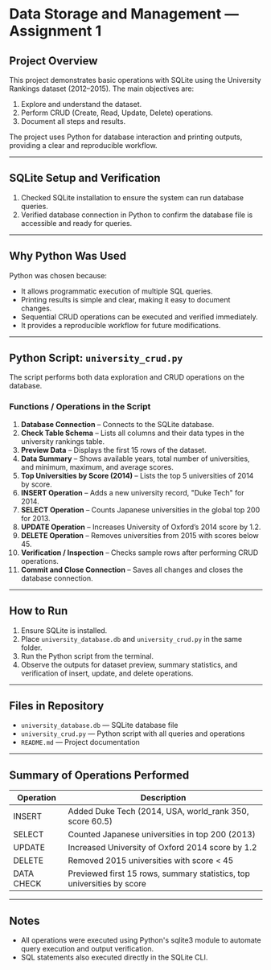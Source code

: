 # Data Storage and Management — Assignment 1

## Project Overview

This project demonstrates basic operations with SQLite using the University Rankings dataset (2012–2015). The main objectives are:

1. Explore and understand the dataset.  
2. Perform CRUD (Create, Read, Update, Delete) operations.  
3. Document all steps and results.  

The project uses Python for database interaction and printing outputs, providing a clear and reproducible workflow.

---

## SQLite Setup and Verification

1. Checked SQLite installation to ensure the system can run database queries.  
2. Verified database connection in Python to confirm the database file is accessible and ready for queries.

---

## Why Python Was Used

Python was chosen because:

- It allows programmatic execution of multiple SQL queries.  
- Printing results is simple and clear, making it easy to document changes.  
- Sequential CRUD operations can be executed and verified immediately.  
- It provides a reproducible workflow for future modifications.  

---

## Python Script: `university_crud.py`

The script performs both data exploration and CRUD operations on the database.

### Functions / Operations in the Script

1. **Database Connection** – Connects to the SQLite database.  
2. **Check Table Schema** – Lists all columns and their data types in the university rankings table.  
3. **Preview Data** – Displays the first 15 rows of the dataset.  
4. **Data Summary** – Shows available years, total number of universities, and minimum, maximum, and average scores.  
5. **Top Universities by Score (2014)** – Lists the top 5 universities of 2014 by score.  
6. **INSERT Operation** – Adds a new university record, "Duke Tech" for 2014.  
7. **SELECT Operation** – Counts Japanese universities in the global top 200 for 2013.  
8. **UPDATE Operation** – Increases University of Oxford’s 2014 score by 1.2.  
9. **DELETE Operation** – Removes universities from 2015 with scores below 45.  
10. **Verification / Inspection** – Checks sample rows after performing CRUD operations.  
11. **Commit and Close Connection** – Saves all changes and closes the database connection.

---

## How to Run

1. Ensure SQLite is installed.  
2. Place `university_database.db` and `university_crud.py` in the same folder.  
3. Run the Python script from the terminal.  
4. Observe the outputs for dataset preview, summary statistics, and verification of insert, update, and delete operations.  

---

## Files in Repository

- `university_database.db` — SQLite database file  
- `university_crud.py` — Python script with all queries and operations  
- `README.md` — Project documentation  

---

## Summary of Operations Performed

| Operation  | Description                                               |
|------------|-----------------------------------------------------------|
| INSERT     | Added Duke Tech (2014, USA, world_rank 350, score 60.5) |
| SELECT     | Counted Japanese universities in top 200 (2013)          |
| UPDATE     | Increased University of Oxford 2014 score by 1.2         |
| DELETE     | Removed 2015 universities with score < 45                |
| DATA CHECK | Previewed first 15 rows, summary statistics, top universities by score |

---

## Notes

- All operations were executed using Python's sqlite3 module to automate query execution and output verification.  
- SQL statements also executed directly in the SQLite CLI.  
